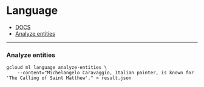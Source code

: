 # Language

- [DOCS](https://cloud.google.com/sdk/gcloud/reference/ml/language)
- [Analyze entities](https://cloud.google.com/sdk/gcloud/reference/ml/language/analyze-entities)

----

### Analyze entities

```
gcloud ml language analyze-entities \
    --content="Michelangelo Caravaggio, Italian painter, is known for 'The Calling of Saint Matthew'." > result.json
```